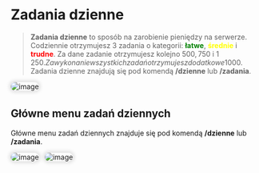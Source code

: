 <style>
img:not(.medium-zoom-image--opened):not(.navbar-link-icon) {
    max-width: 550px; /* Maksymalna szerokość */
    max-height: 500px; /* Maksymalna wysokość */
    width: auto; /* Automatyczna szerokość */
    height: auto; /* Automatyczna wysokość */
    object-fit: contain; /* Dopasowanie bez przycinania */
    margin: 0 8px 4px 0;
    box-shadow: 0 0 6px 4px rgba(0, 0, 0, .1);
    border-radius: 10px;
}
</style>

# Zadania dzienne

> **Zadania dzienne** to sposób na zarobienie pieniędzy na serwerze. Codziennie otrzymujesz 3 zadania o kategorii: <span style="color: green;">**łatwe**</span>, <span style="color: yellow;">**średnie**</span> i <span style="color: red;">**trudne**</span>. Za dane zadanie otrzymujesz kolejno 500$, 750$ i 1 250$. Za wykonanie wszystkich zadań otrzymujesz dodatkowe 1 000$. Zadania dzienne znajdują się pod komendą **/dzienne** lub **/zadania**.

![image](/pages/images/dailyquests/dailyquests-1.webp)

## Główne menu zadań dziennych

Główne menu zadań dziennych znajduje się pod komendą **/dzienne** lub **/zadania**.

![image](/pages/images/dailyquests/dailyquests-2.webp)
![image](/pages/images/dailyquests/dailyquests-3.webp)